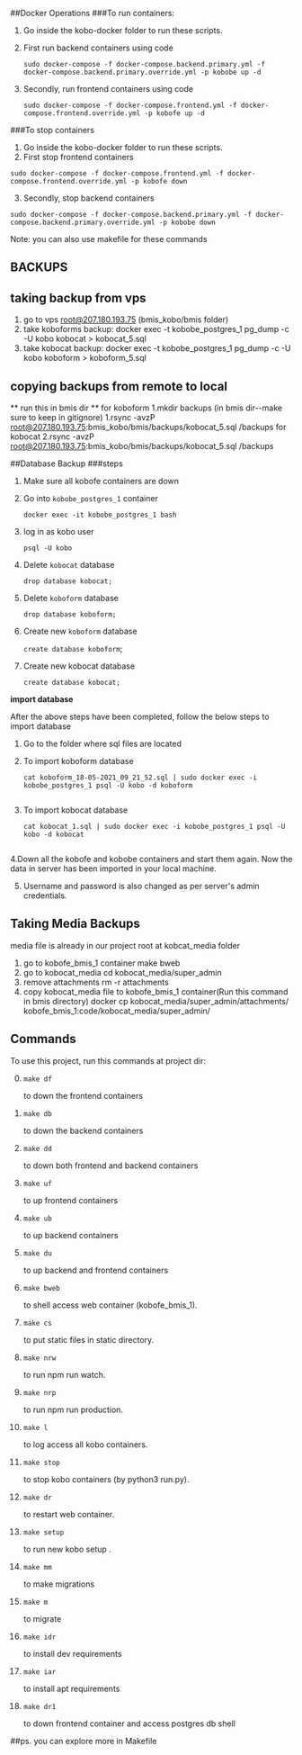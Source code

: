 ##Docker Operations
###To run containers:
1. Go inside the kobo-docker folder to run these scripts.
2. First run backend containers using code
   
    ```
    sudo docker-compose -f docker-compose.backend.primary.yml -f docker-compose.backend.primary.override.yml -p kobobe up -d
    ```
   

3. Secondly, run frontend containers using code
   
   ```
   sudo docker-compose -f docker-compose.frontend.yml -f docker-compose.frontend.override.yml -p kobofe up -d
   ```

   
###To stop containers
1. Go inside the kobo-docker folder to run these scripts.
2. First stop frontend containers

```
sudo docker-compose -f docker-compose.frontend.yml -f docker-compose.frontend.override.yml -p kobofe down

```

3. Secondly, stop backend containers

```
sudo docker-compose -f docker-compose.backend.primary.yml -f docker-compose.backend.primary.override.yml -p kobobe down
```
Note: you can also use makefile for these commands

## BACKUPS

## taking backup from vps
1. go to vps root@207.180.193.75 (bmis_kobo/bmis folder)
2. take koboforms backup: docker exec  -t kobobe_postgres_1 pg_dump -c -U kobo kobocat > kobocat_5.sql
3. take kobocat backup: docker exec  -t kobobe_postgres_1 pg_dump -c -U kobo koboform > koboform_5.sql

## copying backups from remote to local
** run this in bmis dir **
for koboform
1.mkdir backups (in bmis dir--make sure to keep in gitignore)
1.rsync -avzP root@207.180.193.75:bmis_kobo/bmis/backups/kobocat_5.sql /backups
for kobocat
2.rsync -avzP root@207.180.193.75:bmis_kobo/bmis/backups/kobocat_5.sql /backups

   
##Database Backup
###steps
1. Make sure all kobofe containers are down
2. Go into `kobobe_postgres_1` container
   
   `docker exec -it kobobe_postgres_1 bash`
   

3. log in as kobo user
   
   `psql -U kobo`
   

4. Delete `kobocat` database
   
   `drop database kobocat;`
   

5. Delete `koboform` database
   
   `drop database koboform;`
   

6. Create new `koboform` database

   `create database koboform`;

7. Create new kobocat database
   
    `create database kobocat;`
   
**import database**

After the above steps have been completed, follow the below steps to import database
1. Go to the folder where sql files are located
   
2. To import koboform database
   
	```
    cat koboform_18-05-2021_09_21_52.sql | sudo docker exec -i kobobe_postgres_1 psql -U kobo -d koboform
   

3. To import kobocat database
   
	```
    cat kobocat_1.sql | sudo docker exec -i kobobe_postgres_1 psql -U kobo -d kobocat
 
   
4.Down all the kobofe and kobobe containers and start them again. Now the data in server has been imported in your local machine.
   
5. Username and password is also changed as per server's admin credentials.


## Taking Media Backups
media file is already in our project root at kobcat_media folder
1. go to kobofe_bmis_1 container
    make bweb
2. go to kobocat_media
    cd kobocat_media/super_admin
3. remove attachments
    rm -r attachments
4. copy kobocat_media file to kobofe_bmis_1 container(Run this command in bmis directory)
    docker cp kobocat_media/super_admin/attachments/ kobofe_bmis_1:code/kobocat_media/super_admin/



## Commands
To use this project, run this commands at  project dir:

0. `make df`
   
   to down the frontend containers
1. `make db`
   
    to down the backend containers
2. `make dd` 
    
    to down both frontend and backend containers
3. `make uf` 
    
    to up frontend containers
4. `make ub`
    
    to up backend containers
5. `make du` 
    
    to  up backend and frontend containers
6. `make bweb`
    
    to shell access web container (kobofe_bmis_1).
7. `make cs`
    
    to put static files in static directory.
8. `make nrw`
    
    to run npm run watch.
9. `make nrp` 
   
    to run npm run production.
10. `make l` 
    
    to log access all kobo containers.
11. `make stop` 
    
    to stop kobo containers (by python3 run.py).
12. `make dr` 
    
    to restart web container.
13. `make setup` 
    
    to run new kobo setup .
14. `make mm` 
    
    to make migrations
15. `make m` 
    
    to migrate
16. `make idr` 
    
    to install dev requirements
17. `make iar` 
    
    to install apt requirements
18. `make dr1` 
    
    to down frontend container and access postgres db shell

##ps. you can explore more in Makefile
